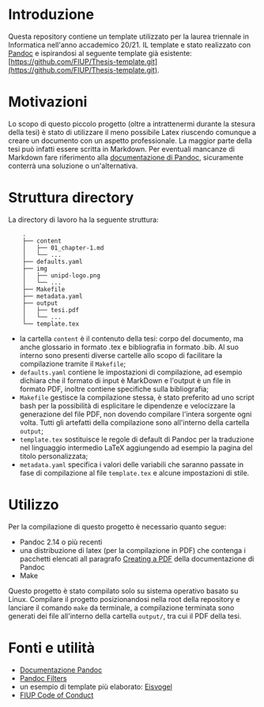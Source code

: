 # Introduzione

Questa repository contiene un template utilizzato per la laurea triennale 
in Informatica nell'anno accademico 20/21. IL template e stato realizzato 
con [Pandoc](https://pandoc.org/) e ispirandosi al seguente template già
esistente: [https://github.com/FIUP/Thesis-template.git](https://github.com/FIUP/Thesis-template.git).

# Motivazioni

Lo scopo di questo piccolo progetto (oltre a intrattenermi durante la stesura
della tesi) è stato di utilizzare il meno possibile Latex riuscendo comunque a 
creare un documento con un aspetto professionale. La maggior parte della tesi 
può infatti essere scritta in Markdown. Per eventuali mancanze di Markdown 
fare riferimento alla [documentazione di Pandoc](https://pandoc.org/MANUAL.html), sicuramente conterrà una soluzione o un'alternativa.

# Struttura directory

La directory di lavoro ha la seguente struttura:

```
    .
    ├── content
    │   ├── 01_chapter-1.md
    │   └── ...
    ├── defaults.yaml
    ├── img
    │   ├── unipd-logo.png
    │   └── ...
    ├── Makefile
    ├── metadata.yaml
    ├── output
    │   ├── tesi.pdf
    │   └── ...
    └── template.tex
```

 - la cartella `content` è il contenuto della tesi: corpo del documento, ma anche glossario in formato .tex e bibliografia in formato .bib. Al suo interno sono 
 presenti diverse cartelle allo scopo di facilitare la compilazione tramite il 
 `Makefile`;
 - `defaults.yaml` contiene le impostazioni di compilazione, ad esempio dichiara che il formato di input è MarkDown e l'output è un file in formato PDF, inoltre contiene specifiche sulla bibliografia;
 - `Makefile` gestisce la compilazione stessa, è stato preferito ad uno script bash per la possibilità di esplicitare le dipendenze e velocizzare la generazione del file PDF, non dovendo compilare l'intera sorgente ogni volta. Tutti gli artefatti della compilazione sono all'interno della cartella `output`;
 - `template.tex` sostituisce le regole di default di Pandoc per la traduzione nel linguaggio intermedio LaTeX aggiungendo ad esempio la pagina del titolo personalizzata;
 - `metadata.yaml` specifica i valori delle variabili che saranno passate in fase di compilazione al file `template.tex` e alcune impostazioni di stile.

# Utilizzo

Per la compilazione di questo progetto è necessario quanto segue: 
 - Pandoc 2.14 o più recenti
 - una distribuzione di latex (per la compilazione in PDF) che contenga i pacchetti elencati all paragrafo [Creating a PDF](https://pandoc.org/MANUAL.html#creating-a-pdf) della documentazione di Pandoc
 - Make

Questo progetto è stato compilato solo su sistema operativo basato su Linux.
Compilare il progetto posizionandosi nella root della repository e lanciare il
comando `make` da terminale, a compilazione terminata sono generati dei file 
all'interno della cartella `output/`, tra cui il PDF della tesi.

# Fonti e utilità

 - [Documentazione Pandoc](https://pandoc.org/MANUAL.html)
 - [Pandoc Filters](https://github.com/jgm/pandoc/wiki/Pandoc-Filters)
 - un esempio di template più elaborato: [Eisvogel](https://github.com/Wandmalfarbe/pandoc-latex-template.git)
 - [FIUP Code of Conduct](https://github.com/FIUP/Getting_Started/blob/master/CODE_OF_CONDUCT.md)
